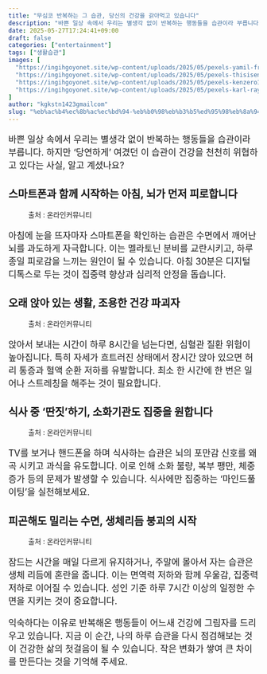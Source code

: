 ```yaml
---
title: "무심코 반복하는 그 습관, 당신의 건강을 갉아먹고 있습니다"
description: "바쁜 일상 속에서 우리는 별생각 없이 반복하는 행동들을 습관이라 부릅니다. 하지만 ‘당연하게’ 여겼던 이 습관이 건강을 천천히 위협하고 있다는 사실, 알고 계셨나요?"
date: 2025-05-27T17:24:41+09:00
draft: false
categories: ["entertainment"]
tags: ["생활습관"]
images: [
  "https://ingihgoyonet.site/wp-content/uploads/2025/05/pexels-yamil-freyttes-2151854158-32272836-768x1024.jpg"
  "https://ingihgoyonet.site/wp-content/uploads/2025/05/pexels-thisisengineering-19895876-1024x683.jpg"
  "https://ingihgoyonet.site/wp-content/uploads/2025/05/pexels-kenzero14-32223559-1024x683.jpg"
  "https://ingihgoyonet.site/wp-content/uploads/2025/05/pexels-karl-rayson-10231869-31240340-1-683x1024.jpg"
]
author: "kgkstn1423gmailcom"
slug: "%eb%ac%b4%ec%8b%ac%ec%bd%94-%eb%b0%98%eb%b3%b5%ed%95%98%eb%8a%94-%ea%b7%b8-%ec%8a%b5%ea%b4%80-%eb%8b%b9%ec%8b%a0%ec%9d%98-%ea%b1%b4%ea%b0%95%ec%9d%84-%ea%b0%89%ec%95%84%eb%a8%b9%ea%b3%a0-%ec%9e%88"
---
```


<p style="font-size:18px">바쁜 일상 속에서 우리는 별생각 없이 반복하는 행동들을 습관이라 부릅니다. 하지만 ‘당연하게’ 여겼던 이 습관이 건강을 천천히 위협하고 있다는 사실, 알고 계셨나요?</p> <h2 >스마트폰과 함께 시작하는 아침, 뇌가 먼저 피로합니다</h2> <figure ><img src="https://ingihgoyonet.site/wp-content/uploads/2025/05/pexels-yamil-freyttes-2151854158-32272836-768x1024.jpg" alt="" style="aspect-ratio:16/9;object-fit:cover"/><figcaption >출처 : 온라인커뮤니티</figcaption></figure> <p style="font-size:18px">아침에 눈을 뜨자마자 스마트폰을 확인하는 습관은 수면에서 깨어난 뇌를 과도하게 자극합니다. 이는 멜라토닌 분비를 교란시키고, 하루 종일 피로감을 느끼는 원인이 될 수 있습니다. 아침 30분은 디지털 디톡스로 두는 것이 집중력 향상과 심리적 안정을 돕습니다.</p> <h2 >오래 앉아 있는 생활, 조용한 건강 파괴자</h2> <figure ><img src="https://ingihgoyonet.site/wp-content/uploads/2025/05/pexels-thisisengineering-19895876-1024x683.jpg" alt="" style="aspect-ratio:16/9;object-fit:cover"/><figcaption >출처 : 온라인커뮤니티</figcaption></figure> <p style="font-size:18px">앉아서 보내는 시간이 하루 8시간을 넘는다면, 심혈관 질환 위험이 높아집니다. 특히 자세가 흐트러진 상태에서 장시간 앉아 있으면 허리 통증과 혈액 순환 저하를 유발합니다. 최소 한 시간에 한 번은 일어나 스트레칭을 해주는 것이 필요합니다.</p> <h2 >식사 중 ‘딴짓’하기, 소화기관도 집중을 원합니다</h2> <figure ><img src="https://ingihgoyonet.site/wp-content/uploads/2025/05/pexels-kenzero14-32223559-1024x683.jpg" alt="" style="aspect-ratio:16/9;object-fit:cover"/><figcaption >출처 : 온라인커뮤니티</figcaption></figure> <p style="font-size:18px">TV를 보거나 핸드폰을 하며 식사하는 습관은 뇌의 포만감 신호를 왜곡 시키고 과식을 유도합니다. 이로 인해 소화 불량, 복부 팽만, 체중 증가 등의 문제가 발생할 수 있습니다. 식사에만 집중하는 ‘마인드풀 이팅’을 실천해보세요.</p> <h2 >피곤해도 밀리는 수면, 생체리듬 붕괴의 시작</h2> <figure ><img src="https://ingihgoyonet.site/wp-content/uploads/2025/05/pexels-karl-rayson-10231869-31240340-1-683x1024.jpg" alt="" style="aspect-ratio:16/9;object-fit:cover"/><figcaption >출처 : 온라인커뮤니티</figcaption></figure> <p style="font-size:18px">잠드는 시간을 매일 다르게 유지하거나, 주말에 몰아서 자는 습관은 생체 리듬에 혼란을 줍니다. 이는 면역력 저하와 함께 우울감, 집중력 저하로 이어질 수 있습니다. 성인 기준 하루 7시간 이상의 일정한 수면을 지키는 것이 중요합니다.</p> <p style="font-size:18px">익숙하다는 이유로 반복해온 행동들이 어느새 건강에 그림자를 드리우고 있습니다. 지금 이 순간, 나의 하루 습관을 다시 점검해보는 것이 건강한 삶의 첫걸음이 될 수 있습니다. 작은 변화가 쌓여 큰 차이를 만든다는 것을 기억해 주세요.</p>